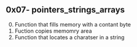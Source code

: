 ## 0x07- pointers_strings_arrays
0. Function that fills memory with a contant byte
1. Fuction copies memomry area
2. Function that locates a charatser in a string
